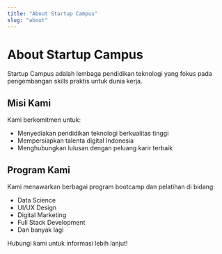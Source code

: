 ```yaml
---
title: "About Startup Campus"
slug: "about"
---
```


# About Startup Campus

Startup Campus adalah lembaga pendidikan teknologi yang fokus pada pengembangan skills praktis untuk dunia kerja.

## Misi Kami

Kami berkomitmen untuk:
- Menyediakan pendidikan teknologi berkualitas tinggi
- Mempersiapkan talenta digital Indonesia
- Menghubungkan lulusan dengan peluang karir terbaik

## Program Kami

Kami menawarkan berbagai program bootcamp dan pelatihan di bidang:
- Data Science
- UI/UX Design
- Digital Marketing
- Full Stack Development
- Dan banyak lagi

Hubungi kami untuk informasi lebih lanjut!